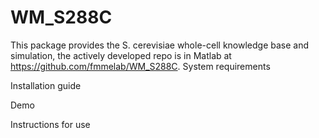 # WM_S288C
This package provides the S. cerevisiae whole-cell knowledge base and simulation, the actively developed repo is in Matlab at https://github.com/fmmelab/WM_S288C.
System requirements

Installation guide


Demo


Instructions for use

